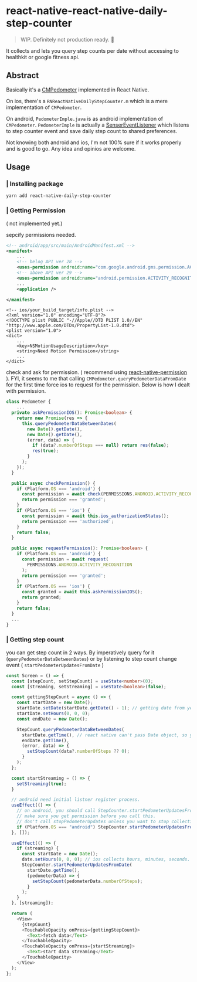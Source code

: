# react-native-react-native-daily-step-counter

> WIP. Definitely not production ready. 🚧

It collects and lets you query step counts per date without accessing to healthkit or google fitness api.

## Abstract

Basically it's a [CMPedometer](https://developer.apple.com/documentation/coremotion/cmpedometer) implemented in React Native.

On ios, there's a `RNReactNativeDailyStepCounter.m` which is a mere implementation of `CMPedometer`.

On android, `PedometerImple.java` is as android implementation of `CMPedometer`. `PedometerImple` is actually a [SenserEventListener](https://developer.android.com/reference/android/hardware/SensorEventListener) which listens to step counter event and save daily step count to shared preferences.

Not knowing both android and ios, I'm not 100% sure if it works properly and is good to go. Any idea and opinios are welcome.

## Usage

### | Installing package

```
yarn add react-native-daily-step-counter
```

### | Getting Permission

( not implemented yet.)

sepcify permissions needed.

```xml
<!-- android/app/src/main/AndroidManifest.xml -->
<manifest>
	...
    <!-- belog API ver 28 -->
    <uses-permission android:name="com.google.android.gms.permission.ACTIVITY_RECOGNITION" />
    <!-- above API ver 29 -->
    <uses-permission android:name="android.permission.ACTIVITY_RECOGNITION" />
	...
	<application />

</manifest>
```

```plist
<!-- ios/your_build_target/info.plist -->
<?xml version="1.0" encoding="UTF-8"?>
<!DOCTYPE plist PUBLIC "-//Apple//DTD PLIST 1.0//EN" "http://www.apple.com/DTDs/PropertyList-1.0.dtd">
<plist version="1.0">
<dict>
	...
	<key>NSMotionUsageDescription</key>
	<string>Need Motion Permission</string>
	...
</dict>
```

check and ask for permission. ( recommend using [react-native-permission](https://github.com/zoontek/react-native-permissions) ). FYI, it seems to me that calling `CMPedometer.queryPedometerDataFromDate` for the first time force ios to request for the permission. Below is how I dealt with permission.

```ts
class Pedometer {
	...
  private askPermissionIOS(): Promise<boolean> {
    return new Promise(res => {
      this.queryPedometerDataBetweenDates(
        new Date().getDate(),
        new Date().getDate(),
        (error, data) => {
          if (data?.numberOfSteps === null) return res(false);
          res(true);
        }
      );
    });
  }

  public async checkPermission() {
    if (Platform.OS === 'android') {
      const permission = await check(PERMISSIONS.ANDROID.ACTIVITY_RECOGNITION);
      return permission === 'granted';
    }
    if (Platform.OS === 'ios') {
      const permission = await this.ios_authorizationStatus();
      return permission === 'authorized';
    }
    return false;
  }

  public async requestPermission(): Promise<boolean> {
    if (Platform.OS === 'android') {
      const permission = await request(
        PERMISSIONS.ANDROID.ACTIVITY_RECOGNITION
      );
      return permission === 'granted';
    }
    if (Platform.OS === 'ios') {
      const granted = await this.askPermissionIOS();
      return granted;
    }
    return false;
  }
  ...
}
```

### | Getting step count

you can get step count in 2 ways. By imperatively query for it (`queryPedometerDataBetweenDates`) or by listening to step count change event ( `startPedometerUpdatesFromDate` )

```ts
const Screen = () => {
  const [stepCount, setStepCount] = useState<number>(0);
  const [streaming, setStreaming] = useState<boolean>(false);

  const gettingStepCount = async () => {
    const startDate = new Date();
    startDate.setDate(startDate.getDate() - 1); // getting date from yesterday
    startDate.setHours(0, 0, 0);
    const endDate = new Date();

    StepCount.queryPedometerDataBetweenDates(
      startDate.getTime(), // react native can't pass Date object, so you should pass timestamp.
      endDate.getTime(),
      (error, data) => {
        setStepCount(data?.numberOfSteps ?? 0);
      }
    );
  };

  const startStreaming = () => {
	setStreaming(true);
  }

  // android need initial listner register process.
  useEffect(() => {
    // on android, you should call StepCounter.startPedometerUpdatesFromDate once to start collecting step count.
    // make sure you get permission before you call this.
    // don't call stopPedometerUpdates unless you want to stop collecting step count.
    if (Platform.OS === "android") StepCounter.startPedometerUpdatesFromDate();
  }, []);

  useEffect(() => {
    if (streaming) {
      const startDate = new Date();
      date.setHours(0, 0, 0); // ios collects hours, minutes, seconds. but android only works for date. step counts are saved per date YYYY-MM-DD.
      StepCounter.startPedometerUpdatesFromDate(
        startDate.getTime(),
        (pedometerData) => {
          setStepCount(pedometerData.numberOfSteps);
        }
      );
    }
  }, [streaming]);

  return (
    <View>
      {stepCount}
      <TouchableOpacity onPress={gettingStepCount}>
        <Text>fetch data</Text>
      </TouchableOpacity>
      <TouchableOpacity onPress={startStreaming}>
        <Text>start data streaming</Text>
      </TouchableOpacity>
    </View>
  );
};
```
